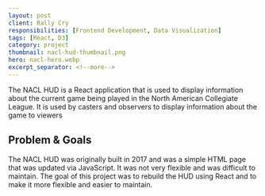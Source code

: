 ```yaml
---
layout: post
client: Rally Cry
responsibilities: [Frontend Development, Data Visualization]
tags: [React, D3]
category: project
thumbnail: nacl-hud-thumbnail.png
hero: nacl-hero.webp
excerpt_separator: <!--more-->
---
```


The NACL HUD is a React application that is used to display information about the current game being played in the North American Collegiate League. It is used by casters and observers to display information about the game to viewers<!--more-->

## Problem & Goals

The NACL HUD was originally built in 2017 and was a simple HTML page that was updated via JavaScript. It was not very flexible and was difficult to maintain. The goal of this project was to rebuild the HUD using React and to make it more flexible and easier to maintain.
